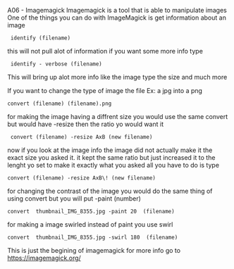 A06 - Imagemagick
Imagemagick is a tool that is able to manipulate images
One of the things you can do with ImageMagick is get information about an image
```
 identify (filename)
```
this will not pull alot of information if you want some more info type 
```
 identify - verbose (filename)
```
This will bring up alot more info like the image type the size and much more

If you want to change the type of image the file 
Ex: a jpg into a png 
```
convert (filename) (filename).png
```
for making the image having a diffrent size you would use the same convert but would have -resize then the ratio yo would want it

```
 convert (filename) -resize AxB (new filename)
```
now if you look at the image info the image did not actually make it the exact size you asked it.
it kept the same ratio but just increased it to the lenght yo set
to make it exactly what you asked all you have to do is type
```
convert (filename) -resize AxB\! (new filename)
```

for changing the contrast of the image you would do the same thing of using convert but you will put -paint (number)
```
convert  thumbnail_IMG_8355.jpg -paint 20  (filename)
```
for making a image swirled instead of paint you use swirl

```
convert  thumbnail_IMG_8355.jpg -swirl 180  (filename)
```
This is just the begining of imagemagick for more info go to https://imagemagick.org/

